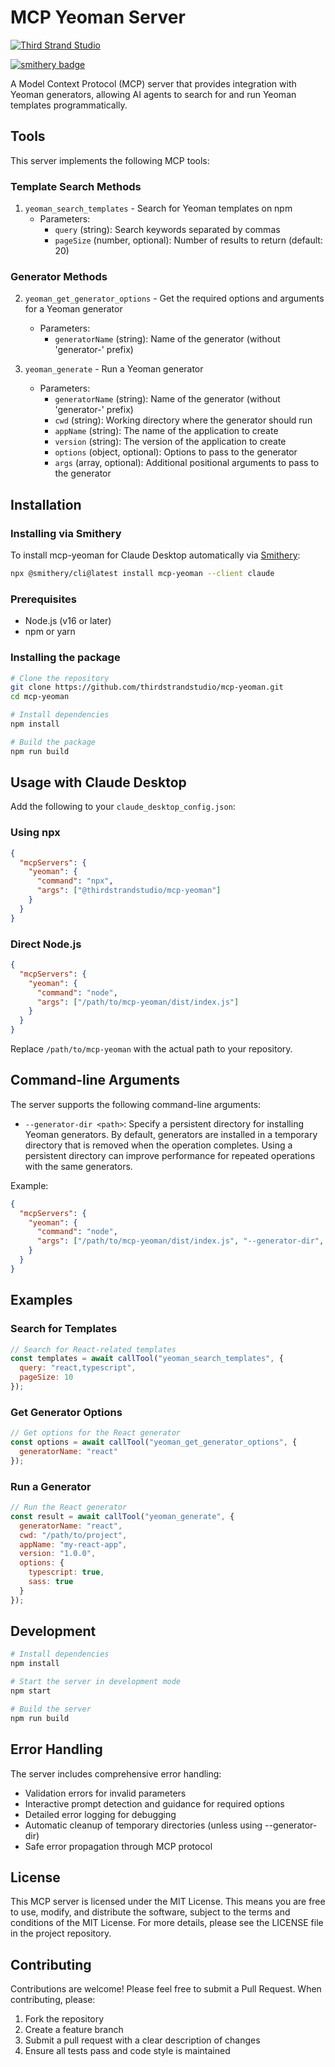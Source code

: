 # MCP Yeoman Server 

[![Third Strand Studio](https://img.shields.io/badge/Third%20Strand%20Studio-Visit%20Us-blue)](https://thirdstrandstudio.com) 

[![smithery badge](https://smithery.ai/badge/@thirdstrandstudio/mcp-yeoman)](https://smithery.ai/server/@thirdstrandstudio/mcp-yeoman)

A Model Context Protocol (MCP) server that provides integration with Yeoman generators, allowing AI agents to search for and run Yeoman templates programmatically.

## Tools

This server implements the following MCP tools:

### Template Search Methods
1. `yeoman_search_templates` - Search for Yeoman templates on npm
   - Parameters:
     - `query` (string): Search keywords separated by commas
     - `pageSize` (number, optional): Number of results to return (default: 20)

### Generator Methods
2. `yeoman_get_generator_options` - Get the required options and arguments for a Yeoman generator
   - Parameters:
     - `generatorName` (string): Name of the generator (without 'generator-' prefix)

3. `yeoman_generate` - Run a Yeoman generator
   - Parameters:
     - `generatorName` (string): Name of the generator (without 'generator-' prefix)
     - `cwd` (string): Working directory where the generator should run
     - `appName` (string): The name of the application to create
     - `version` (string): The version of the application to create
     - `options` (object, optional): Options to pass to the generator
     - `args` (array, optional): Additional positional arguments to pass to the generator

## Installation

### Installing via Smithery
To install mcp-yeoman for Claude Desktop automatically via [Smithery](https://smithery.ai/embed/mcp-yeoman):

```bash
npx @smithery/cli@latest install mcp-yeoman --client claude
```

### Prerequisites
- Node.js (v16 or later)
- npm or yarn

### Installing the package
```bash
# Clone the repository
git clone https://github.com/thirdstrandstudio/mcp-yeoman.git
cd mcp-yeoman

# Install dependencies
npm install

# Build the package
npm run build
```

## Usage with Claude Desktop

Add the following to your `claude_desktop_config.json`:

### Using npx
```json
{
  "mcpServers": {
    "yeoman": {
      "command": "npx",
      "args": ["@thirdstrandstudio/mcp-yeoman"]
    }
  }
}
```

### Direct Node.js
```json
{
  "mcpServers": {
    "yeoman": {
      "command": "node",
      "args": ["/path/to/mcp-yeoman/dist/index.js"]
    }
  }
}
```

Replace `/path/to/mcp-yeoman` with the actual path to your repository.

## Command-line Arguments

The server supports the following command-line arguments:

- `--generator-dir <path>`: Specify a persistent directory for installing Yeoman generators. By default, generators are installed in a temporary directory that is removed when the operation completes. Using a persistent directory can improve performance for repeated operations with the same generators.

Example:
```json
{
  "mcpServers": {
    "yeoman": {
      "command": "node",
      "args": ["/path/to/mcp-yeoman/dist/index.js", "--generator-dir", "/path/to/generator-storage"]
    }
  }
}
```

## Examples

### Search for Templates
```javascript
// Search for React-related templates
const templates = await callTool("yeoman_search_templates", {
  query: "react,typescript",
  pageSize: 10
});
```

### Get Generator Options
```javascript
// Get options for the React generator
const options = await callTool("yeoman_get_generator_options", {
  generatorName: "react"
});
```

### Run a Generator
```javascript
// Run the React generator
const result = await callTool("yeoman_generate", {
  generatorName: "react",
  cwd: "/path/to/project",
  appName: "my-react-app",
  version: "1.0.0",
  options: {
    typescript: true,
    sass: true
  }
});
```

## Development

```bash
# Install dependencies
npm install

# Start the server in development mode
npm start

# Build the server
npm run build
```

## Error Handling

The server includes comprehensive error handling:
- Validation errors for invalid parameters
- Interactive prompt detection and guidance for required options
- Detailed error logging for debugging
- Automatic cleanup of temporary directories (unless using --generator-dir)
- Safe error propagation through MCP protocol

## License

This MCP server is licensed under the MIT License. This means you are free to use, modify, and distribute the software, subject to the terms and conditions of the MIT License. For more details, please see the LICENSE file in the project repository.

## Contributing

Contributions are welcome! Please feel free to submit a Pull Request. When contributing, please:
1. Fork the repository
2. Create a feature branch
3. Submit a pull request with a clear description of changes
4. Ensure all tests pass and code style is maintained

